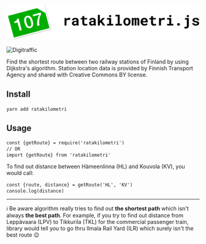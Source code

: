 ![ratakilometri.js](logo.png "Ratakilometri.js")

![Digitraffic](https://img.shields.io/badge/data_source-digitraffic-blue.svg)

Find the shortest route between two railway stations of Finland by using Dijkstra's algorithm. Station location data is provided by Finnish Transport Agency and shared with Creative Commons BY license.

## Install
`yarn add ratakilometri`

## Usage
```
const {getRoute} = require('ratakilometri')
// OR
import {getRoute} from 'ratakilometri'
```

To find out distance between Hämeenlinna (HL) and Kouvola (KV), you would call:

```
const {route, distance} = getRoute('HL', 'KV')
console.log(distance)
```

---

:information_source: Be aware algorithm really tries to find out **the shortest path** which isn't always **the best path**. For example, if you try to find out distance from Leppävaara (LPV) to Tikkurila (TKL) for the commercial passenger train, library would tell you to go thru Ilmala Rail Yard (ILR) which surely isn't the best route :wink:
